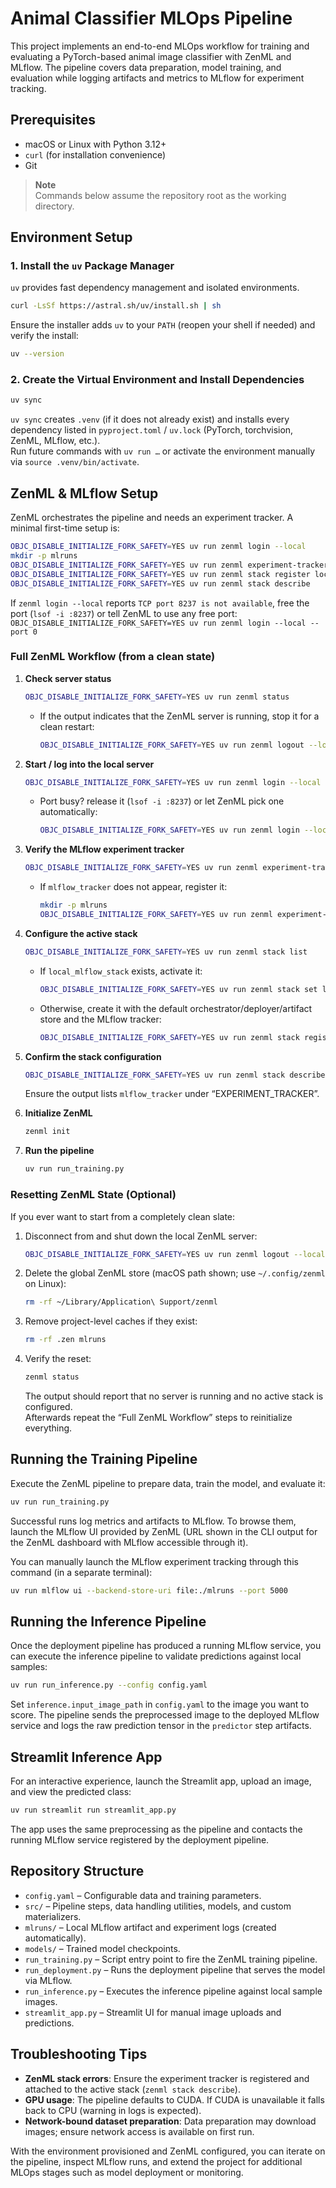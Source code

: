 # Animal Classifier MLOps Pipeline

This project implements an end-to-end MLOps workflow for training and evaluating a PyTorch-based animal image classifier with ZenML and MLflow. The pipeline covers data preparation, model training, and evaluation while logging artifacts and metrics to MLflow for experiment tracking.

## Prerequisites

- macOS or Linux with Python 3.12+
- `curl` (for installation convenience)
- Git

> **Note**  
> Commands below assume the repository root as the working directory.

## Environment Setup

### 1. Install the `uv` Package Manager

`uv` provides fast dependency management and isolated environments.

```bash
curl -LsSf https://astral.sh/uv/install.sh | sh
```

Ensure the installer adds `uv` to your `PATH` (reopen your shell if needed) and verify the install:

```bash
uv --version
```

### 2. Create the Virtual Environment and Install Dependencies

```bash
uv sync
```

`uv sync` creates `.venv` (if it does not already exist) and installs every dependency listed in `pyproject.toml` / `uv.lock` (PyTorch, torchvision, ZenML, MLflow, etc.).  
Run future commands with `uv run …` or activate the environment manually via `source .venv/bin/activate`.

## ZenML & MLflow Setup

ZenML orchestrates the pipeline and needs an experiment tracker. A minimal first-time setup is:

```bash
OBJC_DISABLE_INITIALIZE_FORK_SAFETY=YES uv run zenml login --local             # start the local server
mkdir -p mlruns
OBJC_DISABLE_INITIALIZE_FORK_SAFETY=YES uv run zenml experiment-tracker register mlflow_tracker --flavor=mlflow --tracking_uri='file:./mlruns'
OBJC_DISABLE_INITIALIZE_FORK_SAFETY=YES uv run zenml stack register local_mlflow_stack -o default -a default -D default -e mlflow_tracker --set
OBJC_DISABLE_INITIALIZE_FORK_SAFETY=YES uv run zenml stack describe
```

If `zenml login --local` reports `TCP port 8237 is not available`, free the port (`lsof -i :8237`) or tell ZenML to use any free port:  
`OBJC_DISABLE_INITIALIZE_FORK_SAFETY=YES uv run zenml login --local --port 0`

### Full ZenML Workflow (from a clean state)

1. **Check server status**
   ```bash
   OBJC_DISABLE_INITIALIZE_FORK_SAFETY=YES uv run zenml status
   ```
   - If the output indicates that the ZenML server is running, stop it for a clean restart:
     ```bash
     OBJC_DISABLE_INITIALIZE_FORK_SAFETY=YES uv run zenml logout --local
     ```

2. **Start / log into the local server**
   ```bash
   OBJC_DISABLE_INITIALIZE_FORK_SAFETY=YES uv run zenml login --local
   ```
   - Port busy? release it (`lsof -i :8237`) or let ZenML pick one automatically:
     ```bash
     OBJC_DISABLE_INITIALIZE_FORK_SAFETY=YES uv run zenml login --local --port 0
     ```

3. **Verify the MLflow experiment tracker**
   ```bash
   OBJC_DISABLE_INITIALIZE_FORK_SAFETY=YES uv run zenml experiment-tracker list
   ```
   - If `mlflow_tracker` does not appear, register it:
     ```bash
     mkdir -p mlruns
     OBJC_DISABLE_INITIALIZE_FORK_SAFETY=YES uv run zenml experiment-tracker register mlflow_tracker --flavor=mlflow --tracking_uri='file:./mlruns'
     ```

4. **Configure the active stack**
   ```bash
   OBJC_DISABLE_INITIALIZE_FORK_SAFETY=YES uv run zenml stack list
   ```
   - If `local_mlflow_stack` exists, activate it:
     ```bash
     OBJC_DISABLE_INITIALIZE_FORK_SAFETY=YES uv run zenml stack set local_mlflow_stack
     ```
   - Otherwise, create it with the default orchestrator/deployer/artifact store and the MLflow tracker:
     ```bash
     OBJC_DISABLE_INITIALIZE_FORK_SAFETY=YES uv run zenml stack register local_mlflow_stack -o default -a default -D default -e mlflow_tracker --set
     ```

5. **Confirm the stack configuration**
   ```bash
   OBJC_DISABLE_INITIALIZE_FORK_SAFETY=YES uv run zenml stack describe
   ```
   Ensure the output lists `mlflow_tracker` under “EXPERIMENT_TRACKER”.

6. **Initialize ZenML**
    ```bash
    zenml init
    ```
    
7. **Run the pipeline**
   ```bash
   uv run run_training.py
   ```

### Resetting ZenML State (Optional)

If you ever want to start from a completely clean slate:

1. Disconnect from and shut down the local ZenML server:
   ```bash
   OBJC_DISABLE_INITIALIZE_FORK_SAFETY=YES uv run zenml logout --local
   ```
2. Delete the global ZenML store (macOS path shown; use `~/.config/zenml` on Linux):
   ```bash
   rm -rf ~/Library/Application\ Support/zenml
   ```
3. Remove project-level caches if they exist:
   ```bash
   rm -rf .zen mlruns
   ```
4. Verify the reset:
   ```bash
   zenml status
   ```
   The output should report that no server is running and no active stack is configured.  
   Afterwards repeat the “Full ZenML Workflow” steps to reinitialize everything.

## Running the Training Pipeline

Execute the ZenML pipeline to prepare data, train the model, and evaluate it:

```bash
uv run run_training.py
```

Successful runs log metrics and artifacts to MLflow. To browse them, launch the MLflow UI provided by ZenML (URL shown in the CLI output for the ZenML dashboard with MLflow accessible through it).

You can manually launch the MLflow experiment tracking through this command (in a separate terminal):
```bash
uv run mlflow ui --backend-store-uri file:./mlruns --port 5000
```

## Running the Inference Pipeline

Once the deployment pipeline has produced a running MLflow service, you can execute the inference pipeline to validate predictions against local samples:

```bash
uv run run_inference.py --config config.yaml
```

Set `inference.input_image_path` in `config.yaml` to the image you want to score. The pipeline sends the preprocessed image to the deployed MLflow service and logs the raw prediction tensor in the `predictor` step artifacts.

## Streamlit Inference App

For an interactive experience, launch the Streamlit app, upload an image, and view the predicted class:

```bash
uv run streamlit run streamlit_app.py
```

The app uses the same preprocessing as the pipeline and contacts the running MLflow service registered by the deployment pipeline.

## Repository Structure

- `config.yaml` – Configurable data and training parameters.
- `src/` – Pipeline steps, data handling utilities, models, and custom materializers.
- `mlruns/` – Local MLflow artifact and experiment logs (created automatically).
- `models/` – Trained model checkpoints.
- `run_training.py` – Script entry point to fire the ZenML training pipeline.
- `run_deployment.py` – Runs the deployment pipeline that serves the model via MLflow.
- `run_inference.py` – Executes the inference pipeline against local sample images.
- `streamlit_app.py` – Streamlit UI for manual image uploads and predictions.

## Troubleshooting Tips

- **ZenML stack errors**: Ensure the experiment tracker is registered and attached to the active stack (`zenml stack describe`).
- **GPU usage**: The pipeline defaults to CUDA. If CUDA is unavailable it falls back to CPU (warning in logs is expected).
- **Network-bound dataset preparation**: Data preparation may download images; ensure network access is available on first run.

With the environment provisioned and ZenML configured, you can iterate on the pipeline, inspect MLflow runs, and extend the project for additional MLOps stages such as model deployment or monitoring.
